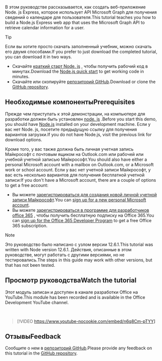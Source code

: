<!-- markdownlint-disable MD002 MD041 -->

<span data-ttu-id="a4609-101">В этом руководстве рассказывается, как создать веб-приложение Node. js Express, которое использует API Microsoft Graph для получения сведений о календаре для пользователя.</span><span class="sxs-lookup"><span data-stu-id="a4609-101">This tutorial teaches you how to build a Node.js Express web app that uses the Microsoft Graph API to retrieve calendar information for a user.</span></span>

> [!TIP]
> <span data-ttu-id="a4609-102">Если вы хотите просто скачать заполненный учебник, можно скачать его двумя способами.</span><span class="sxs-lookup"><span data-stu-id="a4609-102">If you prefer to just download the completed tutorial, you can download it in two ways.</span></span>
>
> - <span data-ttu-id="a4609-103">Скачайте [краткий старт Node. js](https://developer.microsoft.com/graph/quick-start?platform=option-node) , чтобы получить рабочий код в минутах.</span><span class="sxs-lookup"><span data-stu-id="a4609-103">Download the [Node.js quick start](https://developer.microsoft.com/graph/quick-start?platform=option-node) to get working code in minutes.</span></span>
> - <span data-ttu-id="a4609-104">Скачайте или скопируйте [репозиторий GitHub](https://github.com/microsoftgraph/msgraph-training-nodeexpressapp).</span><span class="sxs-lookup"><span data-stu-id="a4609-104">Download or clone the [GitHub repository](https://github.com/microsoftgraph/msgraph-training-nodeexpressapp).</span></span>

## <a name="prerequisites"></a><span data-ttu-id="a4609-105">Необходимые компоненты</span><span class="sxs-lookup"><span data-stu-id="a4609-105">Prerequisites</span></span>

<span data-ttu-id="a4609-106">Прежде чем приступать к этой демонстрации, на компьютере для разработки должен быть установлен [node. js](https://nodejs.org) .</span><span class="sxs-lookup"><span data-stu-id="a4609-106">Before you start this demo, you should have [Node.js](https://nodejs.org) installed on your development machine.</span></span> <span data-ttu-id="a4609-107">Если у вас нет Node. js, посетите предыдущую ссылку для получения вариантов загрузки.</span><span class="sxs-lookup"><span data-stu-id="a4609-107">If you do not have Node.js, visit the previous link for download options.</span></span>

<span data-ttu-id="a4609-108">Кроме того, у вас также должна быть личная учетная запись Майкрософт с почтовым ящиком на Outlook.com или рабочей или учебной учетной записью Майкрософт.</span><span class="sxs-lookup"><span data-stu-id="a4609-108">You should also have either a personal Microsoft account with a mailbox on Outlook.com, or a Microsoft work or school account.</span></span> <span data-ttu-id="a4609-109">Если у вас нет учетной записи Майкрософт, у вас есть несколько вариантов для получения бесплатной учетной записи:</span><span class="sxs-lookup"><span data-stu-id="a4609-109">If you don't have a Microsoft account, there are a couple of options to get a free account:</span></span>

- <span data-ttu-id="a4609-110">Вы можете [зарегистрироваться для создания новой личной учетной записи Майкрософт](https://signup.live.com/signup?wa=wsignin1.0&rpsnv=12&ct=1454618383&rver=6.4.6456.0&wp=MBI_SSL_SHARED&wreply=https://mail.live.com/default.aspx&id=64855&cbcxt=mai&bk=1454618383&uiflavor=web&uaid=b213a65b4fdc484382b6622b3ecaa547&mkt=E-US&lc=1033&lic=1).</span><span class="sxs-lookup"><span data-stu-id="a4609-110">You can [sign up for a new personal Microsoft account](https://signup.live.com/signup?wa=wsignin1.0&rpsnv=12&ct=1454618383&rver=6.4.6456.0&wp=MBI_SSL_SHARED&wreply=https://mail.live.com/default.aspx&id=64855&cbcxt=mai&bk=1454618383&uiflavor=web&uaid=b213a65b4fdc484382b6622b3ecaa547&mkt=E-US&lc=1033&lic=1).</span></span>
- <span data-ttu-id="a4609-111">Вы можете [зарегистрироваться в программе для разработчиков office 365](https://developer.microsoft.com/office/dev-program) , чтобы получить бесплатную подписку на Office 365.</span><span class="sxs-lookup"><span data-stu-id="a4609-111">You can [sign up for the Office 365 Developer Program](https://developer.microsoft.com/office/dev-program) to get a free Office 365 subscription.</span></span>

> [!NOTE]
> <span data-ttu-id="a4609-112">Это руководство было написано с узлом версии 12.6.1.</span><span class="sxs-lookup"><span data-stu-id="a4609-112">This tutorial was written with Node version 12.6.1.</span></span> <span data-ttu-id="a4609-113">Действия, описанные в этом руководстве, могут работать с другими версиями, но не тестировались.</span><span class="sxs-lookup"><span data-stu-id="a4609-113">The steps in this guide may work with other versions, but that has not been tested.</span></span>

## <a name="watch-the-tutorial"></a><span data-ttu-id="a4609-114">Просмотр руководства</span><span class="sxs-lookup"><span data-stu-id="a4609-114">Watch the tutorial</span></span>

<span data-ttu-id="a4609-115">Этот модуль записан и доступен в канале разработки Office на YouTube.</span><span class="sxs-lookup"><span data-stu-id="a4609-115">This module has been recorded and is available in the Office Development YouTube channel.</span></span>

<!-- markdownlint-disable MD033 MD034 -->
<br/>

> [!VIDEO https://www.youtube-nocookie.com/embed/n6q8Cm-pTYY]
<!-- markdownlint-enable MD033 MD034 -->

## <a name="feedback"></a><span data-ttu-id="a4609-116">Отзывы</span><span class="sxs-lookup"><span data-stu-id="a4609-116">Feedback</span></span>

<span data-ttu-id="a4609-117">Сообщите о нем в [репозиторий GitHub](https://github.com/microsoftgraph/msgraph-training-nodeexpressapp).</span><span class="sxs-lookup"><span data-stu-id="a4609-117">Please provide any feedback on this tutorial in the [GitHub repository](https://github.com/microsoftgraph/msgraph-training-nodeexpressapp).</span></span>
